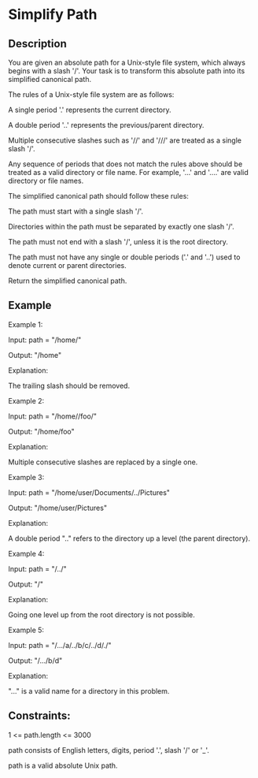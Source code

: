 # Simplify Path
## Description

You are given an absolute path for a Unix-style file system, which always begins with a slash '/'. Your task is to transform this absolute path into its simplified canonical path.

The rules of a Unix-style file system are as follows:

A single period '.' represents the current directory.

A double period '..' represents the previous/parent directory.

Multiple consecutive slashes such as '//' and '///' are treated as a single slash '/'.

Any sequence of periods that does not match the rules above should be treated as a valid directory or file name. For example, '...' and '....' are valid directory or file names.

The simplified canonical path should follow these rules:

The path must start with a single slash '/'.

Directories within the path must be separated by exactly one slash '/'.

The path must not end with a slash '/', unless it is the root directory.

The path must not have any single or double periods ('.' and '..') used to denote current or parent directories.

Return the simplified canonical path.
 

## Example
Example 1:

Input: path = "/home/"

Output: "/home"

Explanation:

The trailing slash should be removed.

Example 2:

Input: path = "/home//foo/"

Output: "/home/foo"

Explanation:

Multiple consecutive slashes are replaced by a single one.

Example 3:

Input: path = "/home/user/Documents/../Pictures"

Output: "/home/user/Pictures"

Explanation:

A double period ".." refers to the directory up a level (the parent directory).

Example 4:

Input: path = "/../"

Output: "/"

Explanation:

Going one level up from the root directory is not possible.

Example 5:

Input: path = "/.../a/../b/c/../d/./"

Output: "/.../b/d"

Explanation:

"..." is a valid name for a directory in this problem.

## Constraints:

1 <= path.length <= 3000

path consists of English letters, digits, period '.', slash '/' or '_'.

path is a valid absolute Unix path.